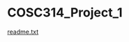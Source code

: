 # COSC314_Project_1
[readme.txt](https://github.com/JustinDean64/COSC314_Project_1/files/7150474/readme.txt)
